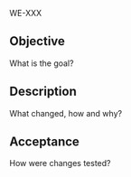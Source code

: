 WE-XXX

## Objective
What is the goal?

## Description
What changed, how and why?

## Acceptance
How were changes tested?
